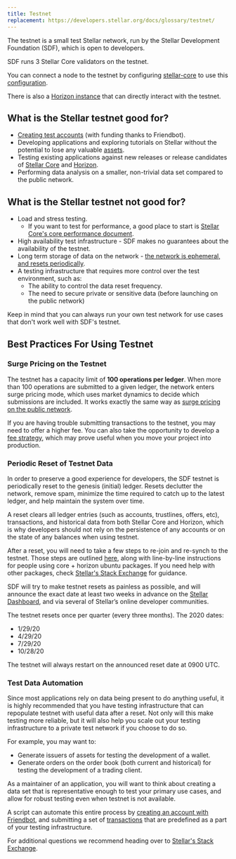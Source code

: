 ```yaml
---
title: Testnet
replacement: https://developers.stellar.org/docs/glossary/testnet/
---
```


The testnet is a small test Stellar network, run by the Stellar Development
Foundation (SDF), which is open to developers.

SDF runs 3 Stellar Core validators on the testnet.

You can connect a node to the testnet by configuring [stellar-core](https://github.com/stellar/stellar-core) to use this
[configuration](https://github.com/stellar/stellar-core/blob/master/docs/stellar-core_testnet.cfg).

There is also a [Horizon instance](https://horizon-testnet.stellar.org/) that
can directly interact with the testnet.

## What is the Stellar testnet good for?

* [Creating test accounts](../get-started/create-account.md) (with funding thanks to Friendbot).
* Developing applications and exploring tutorials on Stellar without the
  potential to lose any valuable [assets](assets.md).
* Testing existing applications against new releases or release candidates of
  [Stellar Core](https://github.com/stellar/stellar-core/releases) and [Horizon](https://github.com/stellar/go/releases).
* Performing data analysis on a smaller, non-trivial data set compared to the public network.

## What is the Stellar testnet not good for?

* Load and stress testing.
  * If you want to test for performance, a good place to
    start is
    [Stellar Core's core performance document](https://github.com/stellar/stellar-core/blob/master/performance-eval/performance-eval.md#networks-to-test-against).
* High availability test infrastructure - SDF makes no guarantees about the
  availability of the testnet.
* Long term storage of data on the network - [the network is ephemeral, and resets periodically](test-net.md#periodic-reset-of-testnet-data).
* A testing infrastructure that requires more control over the test environment,
  such as:
  * The ability to control the data reset frequency.
  * The need to secure private or sensitive data (before launching on the public network)

Keep in mind that you can always run your own test network for use cases that
don't work well with SDF's testnet.

## Best Practices For Using Testnet

### Surge Pricing on the Testnet

The testnet has a capacity limit of **100 operations per ledger**.  When more than 100 operations are submitted to a given ledger, the network enters surge pricing mode, which uses market dynamics to decide which submissions are included.  It works exactly the same way as [surge pricing on the public network](https://github.com/stellar/docs/blob/master/guides/concepts/fees.md#surge-pricing).

If you are having trouble submitting transactions to the testnet, you may need to offer a higher fee.  You can also take the opportunity to develop a [fee strategy](https://github.com/stellar/docs/blob/master/guides/concepts/fees.md#fee-stats-and-fee-strategy), which may prove useful when you move your project into production.

### Periodic Reset of Testnet Data
In order to preserve a good experience for developers, the SDF testnet is
periodically reset to the genesis (initial) ledger. Resets declutter the network, remove
spam, minimize the time required to catch up to the latest ledger, and help
maintain the system over time.

A reset clears all ledger entries (such as accounts, trustlines, offers,
etc), transactions, and historical data from both Stellar Core and
Horizon, which is why developers should not rely on the persistence of any accounts or on the state of any balances when using testnet.

After a reset, you will need to take a few steps to re-join and re-synch to the testnet.  Those steps are outlined [here](https://github.com/stellar/packages/blob/master/docs/testnet-reset.md#testnet-reset), along with line-by-line instructions for people using core + horizon ubuntu packages.  If you need help with other packages, check [Stellar's Stack Exchange](https://stellar.stackexchange.com/) for guidance.

SDF will try to make testnet resets as painless as possible, and will announce the exact date at least two weeks in advance on the [Stellar Dashboard](http://dashboard.stellar.org/), and via several of Stellar’s online developer communities.

The testnet resets once per quarter (every three months).  The 2020 dates:

* 1/29/20
* 4/29/20
* 7/29/20
* 10/28/20

The testnet will always restart on the announced reset date at 0900 UTC.  

### Test Data Automation

Since most applications rely on data being present to do anything useful, it is
highly recommended that you have testing infrastructure that can repopulate
testnet with useful data after a reset. Not only will this make testing more
reliable, but it will also help you scale out your testing infrastructure to
a private test network if you choose to do so.

For example, you may want to:
* Generate issuers of assets for testing the development of a wallet.
* Generate orders on the order book (both current and historical) for testing
  the development of a trading client.

As a maintainer of an application, you will want to think about creating a data
set that is representative enough to test your primary use cases, and allow for
robust testing even when testnet is not available.

A script can automate this entire process by [creating an account with
Friendbot](../get-started/create-account.md), and submitting a set of
[transactions](transactions.md) that are predefined as a part of
your testing infrastructure.

For additional questions we recommend heading over to
[Stellar's Stack Exchange](https://stellar.stackexchange.com/).
